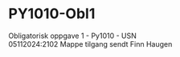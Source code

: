 # PY1010-Obl1
 Obligatorisk oppgave 1 - Py1010 - USN  
 05112024:2102 Mappe tilgang sendt Finn Haugen
 
